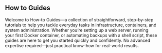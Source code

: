 ## How to Guides

Welcome to How-to Guides—a collection of straightforward, step-by-step tutorials to help you tackle everyday tasks in infrastructure, containers, and system administration. Whether you’re setting up a web server, running your first Docker container, or automating backups with a shell script, these guides are here to get you started quickly and confidently. No advanced expertise required—just practical know-how for real-world results.

